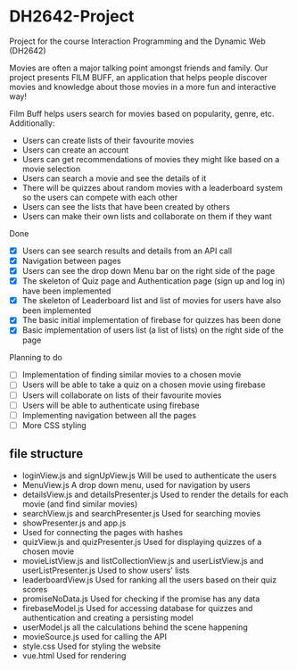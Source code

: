 # DH2642-Project
Project for the course  Interaction Programming and the Dynamic Web (DH2642)

Movies are often a major talking point amongst friends and family.
Our project presents FILM BUFF, an application that helps people discover movies and knowledge about those movies in a more fun and interactive way!

Film Buff helps users search for movies based on popularity, genre, etc. Additionally:
  - Users can create lists of their favourite movies
  - Users can create an account
  - Users can get recommendations of movies they might like based on a movie selection
  - Users can search a movie and see the details of it
  - There will be quizzes about random movies with a leaderboard system so the users can compete with each other
  - Users can see the lists that have been created by others 
  - Users can make their own lists and collaborate on them if they want

Done 
  - [X] Users can see search results and details from an API call
  - [X] Navigation between pages
  - [X] Users can see the drop down Menu bar on the right side of the page 
  - [X] The skeleton of Quiz page and Authentication page (sign up and log in) have been implemented
  - [X] The skeleton of Leaderboard list and list of movies for users have also been implemented
  - [X] The basic initial implementation of firebase for quizzes has been done
  - [X] Basic implementation of users list (a list of lists) on the right side of the page 

Planning to do
  - [ ] Implementation of finding similar movies to a chosen movie
  - [ ] Users will be able to take a quiz on a chosen movie using firebase
  - [ ] Users will collaborate on lists of their favourite movies
  - [ ] Users will be able to authenticate using firebase
  - [ ] Implementing navigation between all the pages
  - [ ] More CSS styling

## file structure
- loginView.js and signUpView.js
  Will be used to authenticate the users
- MenuView.js
 A drop down menu, used for navigation by users
- detailsView.js and detailsPresenter.js
Used to render the details for each movie (and find similar movies)
- searchView.js and searchPresenter.js
  Used for searching movies
- showPresenter.js and app.js
 -  Used for connecting the pages with hashes
- quizView.js and quizPresenter.js
  Used for displaying quizzes of a chosen movie
- movieListView.js and listCollectionView.js and userListView.js and userListPresenter.js
 Used to show users' lists
- leaderboardView.js
 Used for ranking all the users based on their quiz scores
- promiseNoData.js
 Used for checking if the promise has any data
- firebaseModel.js
  Used for accessing database for quizzes and authentication and creating a persisting model 
- userModel.js
 all the calculations behind the scene happening
- movieSource.js
  used for calling the API
- style.css
 Used for styling the website
- vue.html
 Used for rendering


